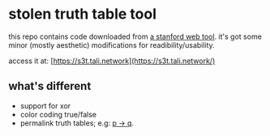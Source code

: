 # stolen truth table tool

this repo contains code downloaded from [a stanford web
tool](https://web.stanford.edu/class/cs103/tools/truth-table-tool/). it's got
some minor (mostly aesthetic) modifications for readibility/usability.

access it at: [https://s3t.tali.network](https://s3t.tali.network/)

## what's different

* support for xor
* color coding true/false
* permalink truth tables; e.g: [p → q](https://s3t.tali.network/?q=p%2520-%253E%2520q).
